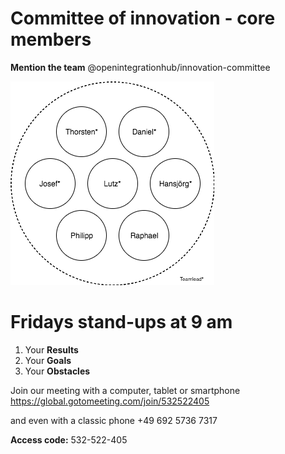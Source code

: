 # Committee of innovation - core members
**Mention the team** @openintegrationhub/innovation-committee

![Committee of Innovation](images/CoI.png)

# Fridays stand-ups at 9 am
1. Your **Results**
2. Your **Goals**
3. Your **Obstacles**

Join our meeting with a computer, tablet or smartphone https://global.gotomeeting.com/join/532522405

and even with a classic phone +49 692 5736 7317

**Access code:** 532-522-405
